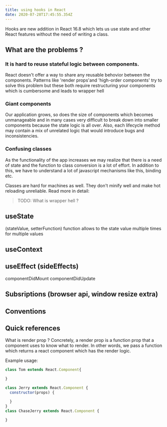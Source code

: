 ```yaml
---
title: using hooks in React
date: 2020-07-28T17:45:55.354Z
---
```


Hooks are new addition in React 16.8 which lets us use state and other React features without the need of writing a class.

## What are the problems ?

### It is hard to reuse stateful logic between components.
React doesn't offer a way to share any reusable behovior between the components. Patterns like 'render props'and 'high-order components' try to solve this problem but these both require restructuring your components which is cumbersome and leads to wrapper hell

### Giant components
Our application grows, so does the size of components which becomes unmanageable and in many cases very difficult to break down into smaller components because the state logic is all over. Also, each lifecycle method may contain a mix of unrelated logic that would introduce bugs and inconsistencies.

### Confusing classes
As the functionality of the app increases we may realize that there is a need of state and the function to class conversion is a lot of effort. In addition to this, we have to understand a lot of javascript mechanisms like this, binding etc.

Classes are hard for machines as well. They don't minify well and make hot reloading unreliable.
Read more in detail: []()

> TODO: What is wrapper hell ?


## useState
(stateValue, setterFunction) function allows to the state value
multiple times for multiple values

## useContext

## useEffect (sideEffects)
componentDidMount
componentDidUpdate

## Subsriptions (browser api, window resize extra)

## Conventions

## Quick references
What is render prop ?
Concretely, a render prop is a function prop that a component uses to know what to render.
In other words, we pass a function which returns a react component which has the render logic.

Example usage:
```js
class Tom extends React.Component{

}

class Jerry extends React.Component {
  constructor(props) {

  }
}
class ChaseJerry extends React.Component {

}
```
